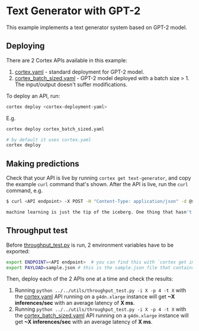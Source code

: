 # Text Generator with GPT-2

This example implements a text generator system based on GPT-2 model.

## Deploying

There are 2 Cortex APIs available in this example:

1. [cortex.yaml](cortex.yaml) - standard deployment for GPT-2 model.
1. [cortex_batch_sized.yaml](cortex_batch_sized.yaml) - GPT-2 model deployed with a batch size > 1. The input/output doesn't suffer modifications.

To deploy an API, run:

```bash
cortex deploy <cortex-deployment-yaml>
```

E.g.

```bash
cortex deploy cortex_batch_sized.yaml

# by default it uses cortex.yaml
cortex deploy
```

## Making predictions

Check that your API is live by running `cortex get text-generator`, and copy the example `curl` command that's shown. After the API is live, run the `curl` command, e.g.

```bash
$ curl <API endpoint> -X POST -H "Content-Type: application/json" -d @sample.json

machine learning is just the tip of the iceberg. One thing that hasn't been covered is the fact that learning is just about as simple as it gets. It really does take a good understanding of the brain and all the various stages of evolution to gain the skills needed for human experience ...
```

## Throughput test

Before [throughput_test.py](../../utils/throughput_test.py) is run, 2 environment variables have to be exported:

```bash
export ENDPOINT=<API endpoint>  # you can find this with `cortex get image-classifier-resnet50`
export PAYLOAD=sample.json # this is the sample.json file that contains the text to make the prediction for
```

Then, deploy each of the 2 APIs one at a time and check the results:

1. Running `python ../../utils/throughput_test.py -i X -p 4 -t X` with the [cortex.yaml](cortex.yaml) API running on a `g4dn.xlarge` instance will get **~X inferences/sec** with an average latency of **X ms**.
1. Running `python ../../utils/throughput_test.py -i X -p 4 -t X` with the [cortex_batch_sized.yaml](cortex_batch_sized.yaml) API running on a `g4dn.xlarge` instance will get **~X inferences/sec** with an average latency of **X ms**.
